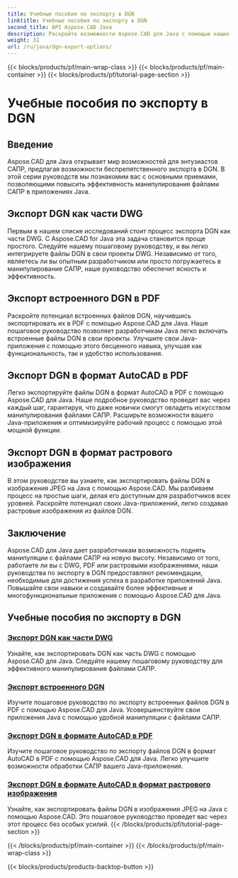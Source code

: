 ```yaml
---
title: Учебные пособия по экспорту в DGN
linktitle: Учебные пособия по экспорту в DGN
second_title: API Aspose.CAD Java
description: Раскройте возможности Aspose.CAD для Java с помощью наших руководств по экспорту в DGN. Научитесь эффективно манипулировать файлами САПР от экспорта DGN как части DWG до легкого создания растровых изображений.
weight: 31
url: /ru/java/dgn-export-options/
---
```


{{< blocks/products/pf/main-wrap-class >}}
{{< blocks/products/pf/main-container >}}
{{< blocks/products/pf/tutorial-page-section >}}

# Учебные пособия по экспорту в DGN

## Введение

Aspose.CAD для Java открывает мир возможностей для энтузиастов САПР, предлагая возможности беспрепятственного экспорта в DGN. В этой серии руководств мы познакомим вас с основными приемами, позволяющими повысить эффективность манипулирования файлами САПР в приложениях Java.

## Экспорт DGN как части DWG

Первым в нашем списке исследований стоит процесс экспорта DGN как части DWG. С Aspose.CAD for Java эта задача становится проще простого. Следуйте нашему пошаговому руководству, и вы легко интегрируете файлы DGN в свои проекты DWG. Независимо от того, являетесь ли вы опытным разработчиком или просто погружаетесь в манипулирование САПР, наше руководство обеспечит ясность и эффективность.

## Экспорт встроенного DGN в PDF

Раскройте потенциал встроенных файлов DGN, научившись экспортировать их в PDF с помощью Aspose.CAD для Java. Наше пошаговое руководство позволяет разработчикам Java легко включать встроенные файлы DGN в свои проекты. Улучшите свои Java-приложения с помощью этого бесценного навыка, улучшая как функциональность, так и удобство использования.

## Экспорт DGN в формат AutoCAD в PDF

Легко экспортируйте файлы DGN в формат AutoCAD в PDF с помощью Aspose.CAD для Java. Наше подробное руководство проведет вас через каждый шаг, гарантируя, что даже новички смогут овладеть искусством манипулирования файлами САПР. Расширьте возможности вашего Java-приложения и оптимизируйте рабочий процесс с помощью этой мощной функции.

## Экспорт DGN в формат растрового изображения

В этом руководстве вы узнаете, как экспортировать файлы DGN в изображения JPEG на Java с помощью Aspose.CAD. Мы разбиваем процесс на простые шаги, делая его доступным для разработчиков всех уровней. Раскройте потенциал своих Java-приложений, легко создавая растровые изображения из файлов DGN.

## Заключение

Aspose.CAD для Java дает разработчикам возможность поднять манипуляции с файлами САПР на новую высоту. Независимо от того, работаете ли вы с DWG, PDF или растровыми изображениями, наши руководства по экспорту в DGN предоставляют рекомендации, необходимые для достижения успеха в разработке приложений Java. Повышайте свои навыки и создавайте более эффективные и многофункциональные приложения с помощью Aspose.CAD для Java.
## Учебные пособия по экспорту в DGN
### [Экспорт DGN как части DWG](./export-dgn-as-part-of-dwg/)
Узнайте, как экспортировать DGN как часть DWG с помощью Aspose.CAD для Java. Следуйте нашему пошаговому руководству для эффективного манипулирования файлами САПР.
### [Экспорт встроенного DGN](./export-embedded-dgn/)
Изучите пошаговое руководство по экспорту встроенных файлов DGN в PDF с помощью Aspose.CAD для Java. Усовершенствуйте свои приложения Java с помощью удобной манипуляции с файлами САПР.
### [Экспорт DGN в формате AutoCAD в PDF](./exporting-dgn-to-pdf/)
Изучите пошаговое руководство по экспорту файлов DGN в формат AutoCAD в PDF с помощью Aspose.CAD для Java. Легко улучшите возможности обработки САПР вашего Java-приложения.
### [Экспорт DGN в формате AutoCAD в формат растрового изображения](./exporting-dgn-to-raster-image/)
Узнайте, как экспортировать файлы DGN в изображения JPEG на Java с помощью Aspose.CAD. Это пошаговое руководство проведет вас через этот процесс без особых усилий.
{{< /blocks/products/pf/tutorial-page-section >}}

{{< /blocks/products/pf/main-container >}}
{{< /blocks/products/pf/main-wrap-class >}}

{{< blocks/products/products-backtop-button >}}
